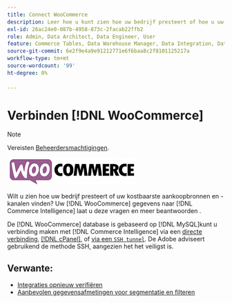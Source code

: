 ```yaml
---
title: Connect WooCommerce
description: Leer hoe u kunt zien hoe uw bedrijf presteert of hoe u uw kostbaarste aankoopbronnen en -kanalen vindt.
exl-id: 26ac24e0-087b-4958-873c-2facab22ffb2
role: Admin, Data Architect, Data Engineer, User
feature: Commerce Tables, Data Warehouse Manager, Data Integration, Data Import/Export
source-git-commit: 6e2f9e4a9e91212771e6f6baa8c2f8101125217a
workflow-type: tm+mt
source-wordcount: '99'
ht-degree: 0%

---
```


# Verbinden [!DNL WooCommerce]

>[!NOTE]
>
>Vereisten [Beheerdersmachtigingen](../../../administrator/user-management/user-management.md).

![](../../../assets/WooCommerce-Logo.jpg)

Wilt u zien hoe uw bedrijf presteert of uw kostbaarste aankoopbronnen en -kanalen vinden? Uw [!DNL WooCommerce] gegevens naar [!DNL Commerce Intelligence] laat u deze vragen en meer beantwoorden .

De [!DNL WooCommerce] database is gebaseerd op [!DNL MySQL]kunt u verbinding maken met [!DNL Commerce Intelligence] via een [directe verbinding](../integrations/mysql-via-a-direct-connection.md), [[!DNL cPanel]](../integrations/mysql-via-cpanel.md), of [via een `SSH tunnel`](../integrations/mysql-via-ssh-tunnel.md). De Adobe adviseert gebruikend de methode SSH, aangezien het het veiligst is.

## Verwante:

* [Integraties opnieuw verifiëren](https://experienceleague.adobe.com/docs/commerce-knowledge-base/kb/how-to/mbi-reauthenticating-integrations.html)
* [Aanbevolen gegevensafmetingen voor segmentatie en filteren](../../../best-practices/segment-filter.md)
